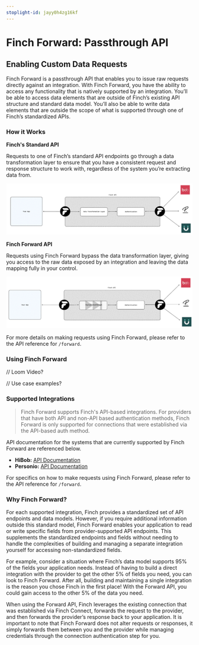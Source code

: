 ```yaml
---
stoplight-id: jayy0h4zg16kf
---
```


# Finch Forward: Passthrough API

## Enabling Custom Data Requests

Finch Forward is a passthrough API that enables you to issue raw requests directly against an integration. With Finch Forward, you have the ability to access any functionality that is natively supported by an integration. You’ll be able to access data elements that are outside of Finch’s existing API structure and standard data model. You’ll also be able to write data elements that are outside the scope of what is supported through one of Finch’s standardized APIs.

### How it Works

**Finch's Standard API**

Requests to one of Finch’s standard API endpoints go through a data transformation layer to ensure that you have a consistent request and response structure to work with, regardless of the system you’re extracting data from.

![finch_standard_api.png](../../assets/images/finch_standard_api.png)

**Finch Forward API**

Requests using Finch Forward bypass the data transformation layer, giving you access to the raw data exposed by an integration and leaving the data mapping fully in your control.

![finch_forward_api.png](../../assets/images/finch_forward_api.png)

For more details on making requests using Finch Forward, please refer to the API reference for `/forward`.

### Using Finch Forward

// Loom Video?

// Use case examples?

### Supported Integrations

> Finch Forward supports Finch's API-based integrations. For providers that have both API and non-API based authentication methods, Finch Forward is only supported for connections that were established via the API-based auth method.

API documentation for the systems that are currently supported by Finch Forward are referenced below.

* **HiBob:** [API Documentation](https://apidocs.hibob.com/reference)
* **Personio:** [API Documentation](https://developer.personio.de/reference)

For specifics on how to make requests using Finch Forward, please refer to the API reference for `/forward`.

### Why Finch Forward?

For each supported integration, Finch provides a standardized set of API endpoints and data models. However, if you require additional information outside this standard model, Finch Forward enables your application to read or write specific fields from provider-supported API endpoints. This supplements the standardized endpoints and fields without needing to handle the complexities of building and managing a separate integration yourself for accessing non-standardized fields.

For example, consider a situation where Finch’s data model supports 95% of the fields your application needs. Instead of having to build a direct integration with the provider to get the other 5% of fields you need, you can look to Finch Forward. After all, building and maintaining a single integration is the reason you chose Finch in the first place! With the Forward API, you could gain access to the other 5% of the data you need.

When using the Forward API, Finch leverages the existing connection that was established via Finch Connect, forwards the request to the provider, and then forwards the provider’s response back to your application. It is important to note that Finch Forward does not alter requests or responses, it simply forwards them between you and the provider while managing credentials through the connection authentication step for you.

